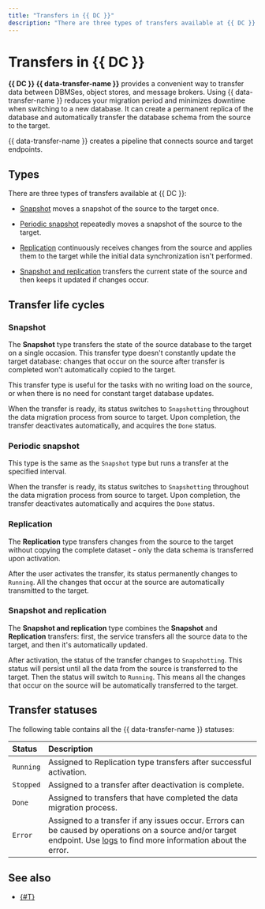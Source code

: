 ```yaml
---
title: "Transfers in {{ DC }}"
description: "There are three types of transfers available at {{ DC }}. Snapshot moves a snapshot of the source to the target. Replication continuously receives changes from the source and applies them to the target while the initial data synchronization isn't performed. Snapshot and replication transfers the current state of the source and then keeps it updated if changes occur."
---
```


# Transfers in {{ DC }}

**{{ DC }} {{ data-transfer-name }}** provides a convenient way to transfer data between DBMSes, object stores, and message brokers. Using {{ data-transfer-name }} reduces your migration period and minimizes downtime when switching to a new database. It can create a permanent replica of the database and automatically transfer the database schema from the source to the target.

{{ data-transfer-name }} creates a pipeline that connects source and target endpoints.

## Types

There are three types of transfers available at {{ DC }}:

* [Snapshot](#snapshot) moves a snapshot of the source to the target once.

* [Periodic snapshot](#periodic-snapshot) repeatedly moves a snapshot of the source to the target.

* [Replication](#replication) continuously receives changes from the source and applies them to the target while the initial data synchronization isn't performed.

* [Snapshot and replication](#snapshot-and-replication) transfers the current state of the source and then keeps it updated if changes occur.

## Transfer life cycles

### Snapshot

The **Snapshot** type transfers the state of the source database to the target on a single occasion. This transfer type doesn't constantly update the target database: changes that occur on the source after transfer is completed won't automatically copied to the target.

This transfer type is useful for the tasks with no writing load on the source, or when there is no need for constant target database updates.

When the transfer is ready, its status switches to `Snapshotting` throughout the data migration process from source to target. Upon completion, the transfer deactivates automatically, and acquires the `Done` status.

### Periodic snapshot

This type is the same as the `Snapshot` type but runs a transfer at the specified interval.

When the transfer is ready, its status switches to `Snapshotting` throughout the data migration process from source to target. Upon completion, the transfer deactivates automatically and acquires the `Done` status.

### Replication

The **Replication** type transfers changes from the source to the target without copying the complete dataset - only the data schema is transferred upon activation.

After the user activates the transfer, its status permanently changes to `Running`. All the changes that occur at the source are automatically transmitted to the target.

### Snapshot and replication

The **Snapshot and replication** type combines the **Snapshot** and **Replication** transfers: first, the service transfers all the source data to the target, and then it's automatically updated.

After activation, the status of the transfer changes to `Snapshotting`. This status will persist until all the data from the source is transferred to the target. Then the status will switch to `Running`. This means all the changes that occur on the source will be automatically transferred to the target.

## Transfer statuses

The following table contains all the {{ data-transfer-name }} statuses:

Status | Description
:--- | :---
`Running` | Assigned to Replication type transfers after successful activation.
`Stopped` | Assigned to a transfer after deactivation is complete.
`Done` | Assigned to transfers that have completed the data migration process.
`Error` | Assigned to a transfer if any issues occur. Errors can be caused by operations on a source and/or target endpoint. Use [logs](logs.md) to find more information about the error.

## See also

* [{#T}](../connectors/index.md)

